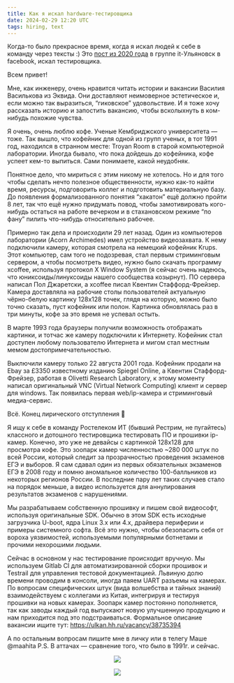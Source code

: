 ```yaml
---
title: Как я искал hardware-тестировщика
date: 2024-02-29 12:20 UTC
tags: hiring, text
---
```


Когда-то было прекрасное время, когда я искал людей к себе в команду через тексты :) 
Это <a href="https://www.facebook.com/groups/it.ulsk/posts/3724533070894095/">пост из 2020 года</a> в группе it-Ульяновск в facebook, искал тестировщика.

Всем привет!

Мне, как инженеру, очень нравится читать истории и вакансии Василия Василькова из Эквида. Они доставляют неимоверное эстетическое и, если можно так выразиться, “гиковское” удовольствие. И я тоже хочу рассказать историю и запостить вакансию, чтобы всколыхнуть в ком-нибудь похожие чувства.

Я очень, очень люблю кофе. Ученые Кембриджского университета — тоже. Так вышло, что кофейник для одной из групп ученых, в тот 1991 год, находился в странном месте: Troyan Room в старой компьютерной лаборатории. Иногда бывало, что пока дойдешь до кофейника, кофе успеет кем-то выпиться. Сами понимаете, какой неудобняк.

Понятное дело, что мириться с этим никому не хотелось. Но и для того чтобы сделать нечто полезное общественности, нужно как-то найти время, ресурсы, подговорить коллег и подготовить материальную базу. До появления формализованного понятия “хакатон” ещё должно пройти 8 лет, так что ещё нужно придумать повод, чтобы замотивировать кого-нибудь остаться на работе вечерком и в стахановском режиме “по фану” пилить что-нибудь относительно рабочее.

Примерно так дела и происходили 29 лет назад. Один из компьютеров лаборатории (Acorn Archimedes) имел устройство видеозахвата. К нему подключили камеру, которая смотрела на немецкий кофейник Krups. Этот компьютер, сам того не подозревая, стал первым стриминговым сервером, а чтобы посмотреть видео, нужно было скачать программу xcoffee, используя протокол X Window System (я сейчас очень надеюсь, что юниксоиды/линуксоиды нашего сообщества козырнут). ПО сервера написал Пол Джаретски, а xcoffee писал Квентин Стаффорд-Фрейзер. Камера доставляла на рабочие столы пользователей актуальную чёрно-белую картинку 128x128 точек, глядя на которую, можно было точно сказать, пуст кофейник или полон. Картинка обновлялась раз в три минуты, кофе за это время не успевал остыть.

В марте 1993 года браузеры получили возможность отображать картинки, и тотчас же камеру подключили к Интернету. Кофейник стал доступен любому пользователю Интернета и мигом стал местным мемом достопримечательностью.

Выключили камеру только 22 августа 2001 года. Кофейник продали на Ebay за £3350 известному изданию Spiegel Online, а Квентин Стаффорд-Фрейзер, работая в Olivetti Research Laboratory, к этому моменту написал оригинальный VNC (Virtual Network Computing) клиент и сервер для windows.
Так появилась первая web/ip-камера и стриминговый медиа-сервис.

Всё. Конец лирического отступления 🙂

Я ищу к себе в команду Ростелеком ИТ (бывший Рестрим, не пугайтесь) классного и дотошного тестировщика тестировать ПО и прошивки ip-камер. Конечно, это уже не девайсы с картинкой 128x128 для просмотра кофе. Это зоопарк камер численностью ~280 000 штук по всей России, который следит за прозрачностью проведения экзаменов ЕГЭ и выборов. Я сам сдавал один из первых обязательных экзаменов ЕГЭ в 2008 году и помню аномальное количество 100-балльников из некоторых регионов России. В последние пару лет таких случаев стало на порядок меньше, а видео используется для аннулирования результатов экзаменов с нарушениями.

Мы разрабатываем собственную прошивку и пишем свой видеософт, используя оригинальные SDK. Обычно в этом SDK есть исходные загрузчика U-boot, ядра Linux 3.x или 4.x, драйвера периферии и примеры системного софта. Всё это нужно, чтобы обезопасить себя от вороха уязвимостей, используемыми популярными ботнетами и прочими нехорошими людьми.

Сейчас в основном у нас тестирование происходит вручную. Мы используем Gitlab CI для автоматизированной сборки прошивок и Testrail для управления тестовой документацией. Львиную долю времени проводим в консоли, иногда паяем UART разъемы на камерах. По вопросам специфических штук (вида волшебства и тайных знаний) взаимодействуем с коллегами из Китая, интегрируя и тестируя прошивки на новых камерах. Зоопарк камер постоянно пополняется, так как заводы каждый год выпускают новую улучшенную продукцию и нам приходится под это подстраиваться.
Формальное описание вакансии ищите тут: https://ulkan.hh.ru/vacancy/38735394

А по остальным вопросам пишите мне в личку или в телегу Маше @maahita
P.S. В аттачах — сравнение того, что было в 1991г. и сейчас.

<p align="center">
<img src="https://scontent.fbeg2-1.fna.fbcdn.net/v/t1.6435-9/118319302_3815752071796222_1980829633681743958_n.jpg?_nc_cat=106&ccb=1-7&_nc_sid=3ba11c&_nc_eui2=AeGVhry3KwSOJEBMoS9wcOvRhkw2-y1mKMyGTDb7LWYozKOvJZD3WanhsvQ7VaDBg0ooDztl2fGDUQ3fEBKRvj0D&_nc_ohc=vWVCy0kwl9gAX-r0hsp&_nc_ht=scontent.fbeg2-1.fna&oh=00_AfAdS-nJzuvDEvgd89tvGa2zXSbGPCTiND8Ch1csC0GwNg&oe=6607BFF7">
</p>
<p align="center">
<img src="https://scontent.fbeg2-1.fna.fbcdn.net/v/t1.6435-9/118323252_3815752428462853_847428168094179070_n.jpg?_nc_cat=106&ccb=1-7&_nc_sid=3ba11c&_nc_eui2=AeEPY2tUiBsBgvTBE8CwYa3Rx1AanEccQ0THUBqcRxxDRBvTIpYphIZIZY7YPFNsp7zF0gb7QV_18f7OQefUDKOu&_nc_ohc=DB_IZuj7nfIAX8Q9Ejk&_nc_ht=scontent.fbeg2-1.fna&oh=00_AfAHnGki5GUriS7t-_Mt5CYYyGtI5Ft3qkThfVbg-1PMmA&oe=6607F249">
</p>